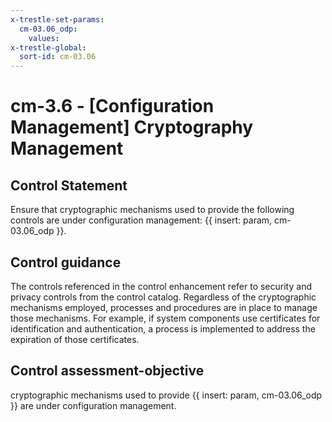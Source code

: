 ```yaml
---
x-trestle-set-params:
  cm-03.06_odp:
    values:
x-trestle-global:
  sort-id: cm-03.06
---
```


# cm-3.6 - \[Configuration Management\] Cryptography Management

## Control Statement

Ensure that cryptographic mechanisms used to provide the following controls are under configuration management: {{ insert: param, cm-03.06_odp }}.

## Control guidance

The controls referenced in the control enhancement refer to security and privacy controls from the control catalog. Regardless of the cryptographic mechanisms employed, processes and procedures are in place to manage those mechanisms. For example, if system components use certificates for identification and authentication, a process is implemented to address the expiration of those certificates.

## Control assessment-objective

cryptographic mechanisms used to provide {{ insert: param, cm-03.06_odp }} are under configuration management.

